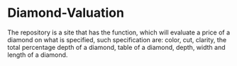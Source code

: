 # Diamond-Valuation
The repository is a site that has the function, which will evaluate a price of a diamond on what is specified, such specification are:  color, cut, clarity, the total percentage depth of a diamond, table of a diamond, depth, width and length of a diamond.
